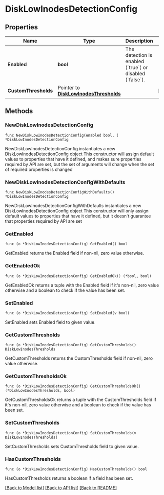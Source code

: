 # DiskLowInodesDetectionConfig

## Properties

Name | Type | Description | Notes
------------ | ------------- | ------------- | -------------
**Enabled** | **bool** | The detection is enabled (&#x60;true&#x60;) or disabled (&#x60;false&#x60;). | 
**CustomThresholds** | Pointer to [**DiskLowInodesThresholds**](DiskLowInodesThresholds.md) |  | [optional] 

## Methods

### NewDiskLowInodesDetectionConfig

`func NewDiskLowInodesDetectionConfig(enabled bool, ) *DiskLowInodesDetectionConfig`

NewDiskLowInodesDetectionConfig instantiates a new DiskLowInodesDetectionConfig object
This constructor will assign default values to properties that have it defined,
and makes sure properties required by API are set, but the set of arguments
will change when the set of required properties is changed

### NewDiskLowInodesDetectionConfigWithDefaults

`func NewDiskLowInodesDetectionConfigWithDefaults() *DiskLowInodesDetectionConfig`

NewDiskLowInodesDetectionConfigWithDefaults instantiates a new DiskLowInodesDetectionConfig object
This constructor will only assign default values to properties that have it defined,
but it doesn't guarantee that properties required by API are set

### GetEnabled

`func (o *DiskLowInodesDetectionConfig) GetEnabled() bool`

GetEnabled returns the Enabled field if non-nil, zero value otherwise.

### GetEnabledOk

`func (o *DiskLowInodesDetectionConfig) GetEnabledOk() (*bool, bool)`

GetEnabledOk returns a tuple with the Enabled field if it's non-nil, zero value otherwise
and a boolean to check if the value has been set.

### SetEnabled

`func (o *DiskLowInodesDetectionConfig) SetEnabled(v bool)`

SetEnabled sets Enabled field to given value.


### GetCustomThresholds

`func (o *DiskLowInodesDetectionConfig) GetCustomThresholds() DiskLowInodesThresholds`

GetCustomThresholds returns the CustomThresholds field if non-nil, zero value otherwise.

### GetCustomThresholdsOk

`func (o *DiskLowInodesDetectionConfig) GetCustomThresholdsOk() (*DiskLowInodesThresholds, bool)`

GetCustomThresholdsOk returns a tuple with the CustomThresholds field if it's non-nil, zero value otherwise
and a boolean to check if the value has been set.

### SetCustomThresholds

`func (o *DiskLowInodesDetectionConfig) SetCustomThresholds(v DiskLowInodesThresholds)`

SetCustomThresholds sets CustomThresholds field to given value.

### HasCustomThresholds

`func (o *DiskLowInodesDetectionConfig) HasCustomThresholds() bool`

HasCustomThresholds returns a boolean if a field has been set.


[[Back to Model list]](../README.md#documentation-for-models) [[Back to API list]](../README.md#documentation-for-api-endpoints) [[Back to README]](../README.md)


